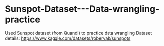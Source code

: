 # Sunspot-Dataset---Data-wrangling-practice
Used Sunspot dataset (from Quandl) to practice data wrangling
Dataset details: https://www.kaggle.com/datasets/robervalt/sunspots
